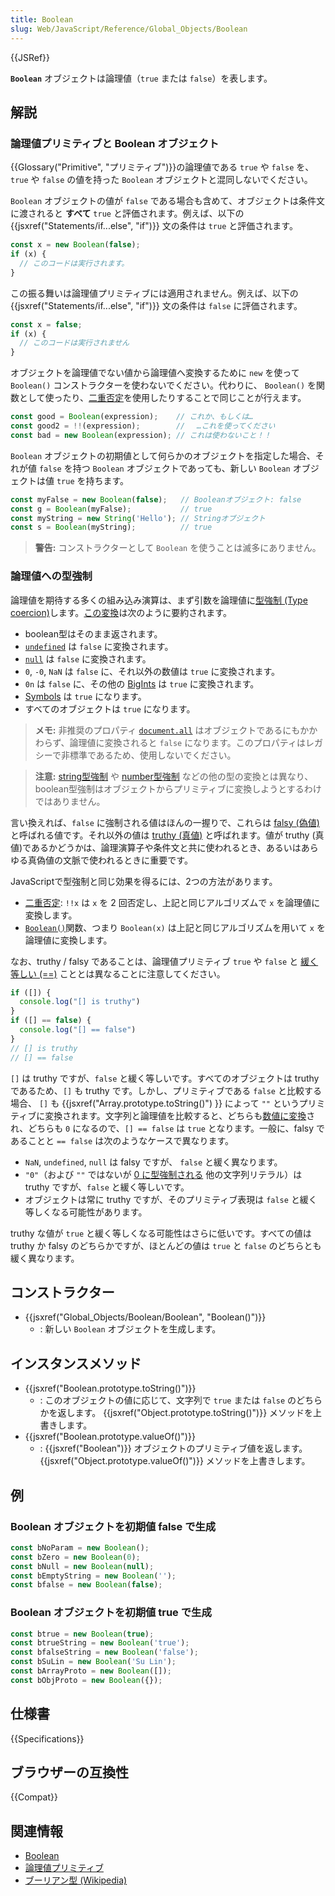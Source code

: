 ```yaml
---
title: Boolean
slug: Web/JavaScript/Reference/Global_Objects/Boolean
---
```


{{JSRef}}

**`Boolean`** オブジェクトは論理値（`true` または `false`）を表します。

## 解説

### 論理値プリミティブと Boolean オブジェクト

{{Glossary("Primitive", "プリミティブ")}}の論理値である `true` や `false` を、 `true` や `false` の値を持った `Boolean` オブジェクトと混同しないでください。

`Boolean` オブジェクトの値が `false` である場合も含めて、オブジェクトは条件文に渡されると **すべて** `true` と評価されます。例えば、以下の {{jsxref("Statements/if...else", "if")}} 文の条件は `true` と評価されます。

```js
const x = new Boolean(false);
if (x) {
  // このコードは実行されます。
}
```

この振る舞いは論理値プリミティブには適用されません。例えば、以下の {{jsxref("Statements/if...else", "if")}} 文の条件は `false` に評価されます。

```js
const x = false;
if (x) {
  // このコードは実行されません
}
```

オブジェクトを論理値でない値から論理値へ変換するために `new` を使って `Boolean()` コンストラクターを使わないでください。代わりに、 `Boolean()` を関数として使ったり、[二重否定](/ja/docs/Web/JavaScript/Reference/Operators/Logical_NOT#二重否定_!!)を使用したりすることで同じことが行えます。

```js
const good = Boolean(expression);    // これか、もしくは…
const good2 = !!(expression);        // 　…これを使ってください
const bad = new Boolean(expression); // これは使わないこと！！
```

`Boolean` オブジェクトの初期値として何らかのオブジェクトを指定した場合、それが値 `false` を持つ `Boolean` オブジェクトであっても、新しい `Boolean` オブジェクトは値 `true` を持ちます。

```js
const myFalse = new Boolean(false);   // Booleanオブジェクト: false
const g = Boolean(myFalse);           // true
const myString = new String('Hello'); // Stringオブジェクト
const s = Boolean(myString);          // true
```

> **警告:** コンストラクターとして `Boolean` を使うことは滅多にありません。

### 論理値への型強制

論理値を期待する多くの組み込み演算は、まず引数を論理値に[型強制 (Type coercion)](https://developer.mozilla.org/ja/docs/Glossary/Type_coercion)します。[この変換](https://tc39.es/ecma262/#sec-tostring)は次のように要約されます。

- boolean型はそのまま返されます。
- [`undefined`](/ja/docs/Web/JavaScript/Reference/Global_Objects/undefined) は `false` に変換されます。
- [`null`](/ja/docs/Web/JavaScript/Reference/Operators/null) は `false` に変換されます。
- `0`, `-0`, `NaN` は `false` に、それ以外の数値は `true` に変換されます。
- `0n` は `false` に、その他の [BigInts](/ja/docs/Web/JavaScript/Reference/Global_Objects/BigInt) は `true` に変換されます。
- [Symbols](/ja/docs/Web/JavaScript/Reference/Global_Objects/Symbol) は `true` になります。
- すべてのオブジェクトは `true` になります。

> **メモ:** 非推奨のプロパティ [`document.all`](/ja/docs/Web/API/Document/all) はオブジェクトであるにもかかわらず、論理値に変換されると `false` になります。このプロパティはレガシーで非標準であるため、使用しないでください。

> **注意:** [string型強制](/ja/docs/Web/JavaScript/Reference/Global_Objects/String#string_coercion) や [number型強制](/ja/docs/Web/JavaScript/Reference/Global_Objects/Number#number_coercion) などの他の型の変換とは異なり、boolean型強制はオブジェクトからプリミティブに変換しようとするわけではありません。

言い換えれば、`false` に強制される値はほんの一握りで、これらは [falsy (偽値)](/ja/docs/Glossary/Falsy) と呼ばれる値です。それ以外の値は [truthy (真値)](/ja-US/docs/Glossary/Truthy) と呼ばれます。値が truthy (真値)であるかどうかは、論理演算子や条件文と共に使われるとき、あるいはあらゆる真偽値の文脈で使われるときに重要です。

JavaScriptで型強制と同じ効果を得るには、2つの方法があります。

- [二重否定](/ja/docs/Web/JavaScript/Reference/Operators/Logical_NOT#二重否定_!!): `!!x` は `x` を 2 回否定し、上記と同じアルゴリズムで `x` を論理値に変換します。
- [`Boolean()`](/ja/docs/Web/JavaScript/Reference/Global_Objects/Boolean/Boolean)関数、つまり `Boolean(x)` は上記と同じアルゴリズムを用いて `x` を論理値に変換します。

なお、truthy / falsy であることは、論理値プリミティブ `true` や `false` と [緩く等しい (==)](/ja/docs/Web/JavaScript/Reference/Operators/Equality) こととは異なることに注意してください。

```js
if ([]) {
  console.log("[] is truthy")
}
if ([] == false) {
  console.log("[] == false")
}
// [] is truthy
// [] == false
```

`[]` は truthy ですが、`false` と緩く等しいです。すべてのオブジェクトは truthy であるため、`[]` も truthy です。しかし、プリミティブである `false` と比較する場合、 `[]` も {{jsxref("Array.prototype.toString()") }} によって `""` というプリミティブに変換されます。文字列と論理値を比較すると、どちらも[数値に変換](/ja/docs/Web/JavaScript/Reference/Global_Objects/Number#number_coercion)され、どちらも `0` になるので、`[] == false` は `true` となります。一般に、falsy であることと `== false` は次のようなケースで異なります。

- `NaN`, `undefined`, `null` は falsy ですが、 `false` と緩く異なります。
- `"0"`（および `""` ではないが [0 に型強制される](/ja/docs/Web/JavaScript/Reference/Global_Objects/Number#number_coercion) 他の文字列リテラル）は truthy ですが、`false` と緩く等しいです。
- オブジェクトは常に truthy ですが、そのプリミティブ表現は `false` と緩く等しくなる可能性があります。

truthy な値が `true` と緩く等しくなる可能性はさらに低いです。すべての値は truthy か falsy のどちらかですが、ほとんどの値は `true` と `false` のどちらとも緩く異なります。

## コンストラクター

- {{jsxref("Global_Objects/Boolean/Boolean", "Boolean()")}}
  - : 新しい `Boolean` オブジェクトを生成します。

## インスタンスメソッド

- {{jsxref("Boolean.prototype.toString()")}}
  - : このオブジェクトの値に応じて、文字列で `true` または `false` のどちらかを返します。 {{jsxref("Object.prototype.toString()")}} メソッドを上書きします。
- {{jsxref("Boolean.prototype.valueOf()")}}
  - : {{jsxref("Boolean")}} オブジェクトのプリミティブ値を返します。 {{jsxref("Object.prototype.valueOf()")}} メソッドを上書きします。

## 例

### Boolean オブジェクトを初期値 false で生成

```js
const bNoParam = new Boolean();
const bZero = new Boolean(0);
const bNull = new Boolean(null);
const bEmptyString = new Boolean('');
const bfalse = new Boolean(false);
```

### Boolean オブジェクトを初期値 true で生成

```js
const btrue = new Boolean(true);
const btrueString = new Boolean('true');
const bfalseString = new Boolean('false');
const bSuLin = new Boolean('Su Lin');
const bArrayProto = new Boolean([]);
const bObjProto = new Boolean({});
```

## 仕様書

{{Specifications}}

## ブラウザーの互換性

{{Compat}}

## 関連情報

- [Boolean](/ja/docs/Glossary/Boolean)
- [論理値プリミティブ](/ja/docs/Web/JavaScript/Data_structures#boolean_type)
- [ブーリアン型 (Wikipedia)](https://ja.wikipedia.org/wiki/%E3%83%96%E3%83%BC%E3%83%AA%E3%82%A2%E3%83%B3%E5%9E%8B)
